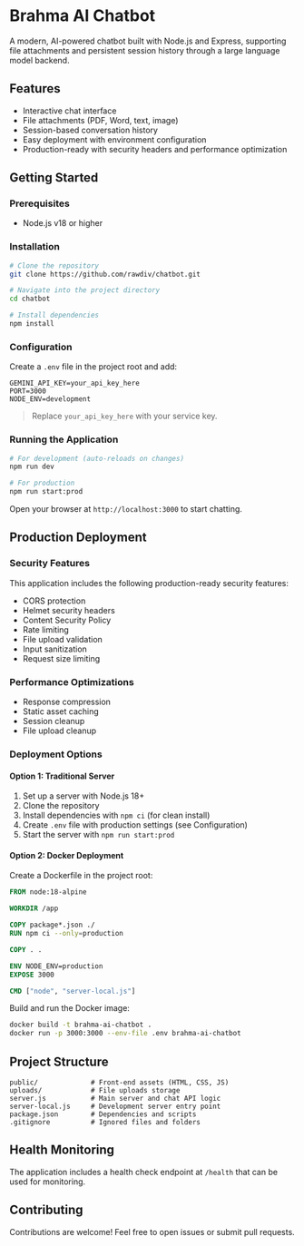 # Brahma AI Chatbot

A modern, AI-powered chatbot built with Node.js and Express, supporting file attachments and persistent session history through a large language model backend.

## Features

- Interactive chat interface
- File attachments (PDF, Word, text, image)
- Session-based conversation history
- Easy deployment with environment configuration
- Production-ready with security headers and performance optimization

## Getting Started

### Prerequisites

- Node.js v18 or higher

### Installation

```bash
# Clone the repository
git clone https://github.com/rawdiv/chatbot.git

# Navigate into the project directory
cd chatbot

# Install dependencies
npm install
```

### Configuration

Create a `.env` file in the project root and add:

```env
GEMINI_API_KEY=your_api_key_here
PORT=3000
NODE_ENV=development
```

> Replace `your_api_key_here` with your service key.

### Running the Application

```bash
# For development (auto-reloads on changes)
npm run dev

# For production
npm run start:prod
```

Open your browser at `http://localhost:3000` to start chatting.

## Production Deployment

### Security Features

This application includes the following production-ready security features:
- CORS protection
- Helmet security headers
- Content Security Policy
- Rate limiting
- File upload validation
- Input sanitization
- Request size limiting

### Performance Optimizations

- Response compression
- Static asset caching
- Session cleanup
- File upload cleanup

### Deployment Options

#### Option 1: Traditional Server

1. Set up a server with Node.js 18+
2. Clone the repository
3. Install dependencies with `npm ci` (for clean install)
4. Create `.env` file with production settings (see Configuration)
5. Start the server with `npm run start:prod`

#### Option 2: Docker Deployment

Create a Dockerfile in the project root:

```Dockerfile
FROM node:18-alpine

WORKDIR /app

COPY package*.json ./
RUN npm ci --only=production

COPY . .

ENV NODE_ENV=production
EXPOSE 3000

CMD ["node", "server-local.js"]
```

Build and run the Docker image:

```bash
docker build -t brahma-ai-chatbot .
docker run -p 3000:3000 --env-file .env brahma-ai-chatbot
```

## Project Structure

```
public/             # Front-end assets (HTML, CSS, JS)
uploads/            # File uploads storage
server.js           # Main server and chat API logic
server-local.js     # Development server entry point
package.json        # Dependencies and scripts
.gitignore          # Ignored files and folders
```

## Health Monitoring

The application includes a health check endpoint at `/health` that can be used for monitoring.

## Contributing

Contributions are welcome! Feel free to open issues or submit pull requests. 